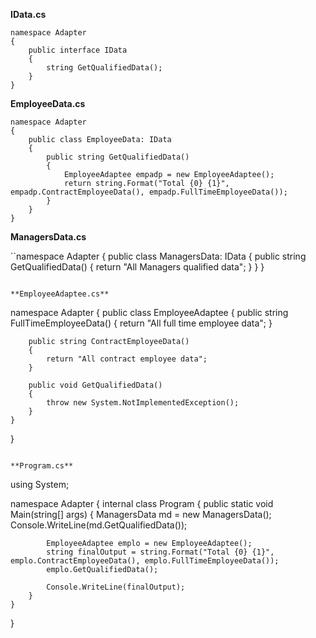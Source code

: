 **IData.cs**

```
namespace Adapter
{
    public interface IData
    {
        string GetQualifiedData();
    }
}
```

**EmployeeData.cs**

```
namespace Adapter
{
    public class EmployeeData: IData
    {
        public string GetQualifiedData()
        {
            EmployeeAdaptee empadp = new EmployeeAdaptee();
            return string.Format("Total {0} {1}", empadp.ContractEmployeeData(), empadp.FullTimeEmployeeData());
        }
    }
}
```

**ManagersData.cs**

``namespace Adapter
{
    public class ManagersData: IData
    {
        public string GetQualifiedData()
        {
            return "All Managers qualified data";
        }
    }
}
```

**EmployeeAdaptee.cs**

```
namespace Adapter
{
    public class EmployeeAdaptee
    {
        public string FullTimeEmployeeData()
        {
            return "All full time employee data";
        }

        public string ContractEmployeeData()
        {
            return "All contract employee data";
        }

        public void GetQualifiedData()
        {
            throw new System.NotImplementedException();
        }
    }
}
```

**Program.cs**

```
using System;

namespace Adapter
{
    internal class Program
    {
        public static void Main(string[] args)
        {
            ManagersData md = new ManagersData();
            Console.WriteLine(md.GetQualifiedData());
            
            EmployeeAdaptee emplo = new EmployeeAdaptee();
            string finalOutput = string.Format("Total {0} {1}", emplo.ContractEmployeeData(), emplo.FullTimeEmployeeData());
            emplo.GetQualifiedData();
            
            Console.WriteLine(finalOutput);
        }
    }
}
```
